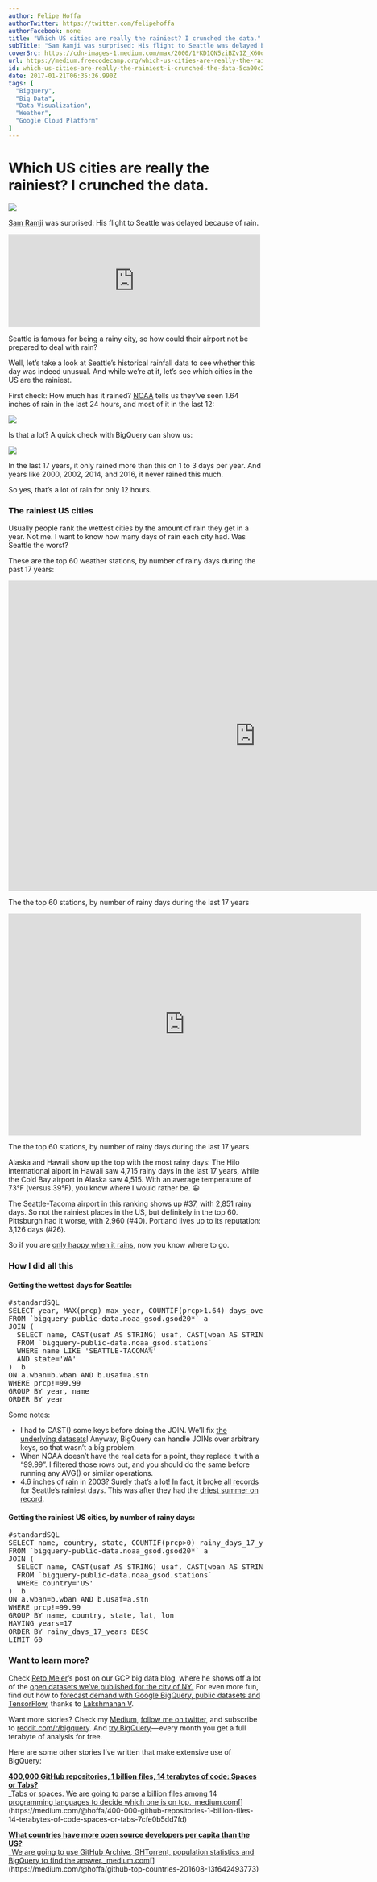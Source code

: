 ```yaml
---
author: Felipe Hoffa
authorTwitter: https://twitter.com/felipehoffa
authorFacebook: none
title: "Which US cities are really the rainiest? I crunched the data."
subTitle: "Sam Ramji was surprised: His flight to Seattle was delayed because of rain...."
coverSrc: https://cdn-images-1.medium.com/max/2000/1*KD1QN5ziBZv1Z_X60obKZw.jpeg
url: https://medium.freecodecamp.org/which-us-cities-are-really-the-rainiest-i-crunched-the-data-5ca00c2848d9
id: which-us-cities-are-really-the-rainiest-i-crunched-the-data-5ca00c2848d9
date: 2017-01-21T06:35:26.990Z
tags: [
  "Bigquery",
  "Big Data",
  "Data Visualization",
  "Weather",
  "Google Cloud Platform"
]
---
```

# Which US cities are really the rainiest? I crunched the data.







![](https://cdn-images-1.medium.com/max/2000/1*KD1QN5ziBZv1Z_X60obKZw.jpeg)







[Sam Ramji](https://medium.com/@sramji) was surprised: His flight to Seattle was delayed because of rain.





<iframe data-width="500" data-height="185" width="500" height="185" src="https://medium.freecodecamp.org/media/845ea37f81b44159862c9e6edc0d081c?postId=5ca00c2848d9" data-media-id="845ea37f81b44159862c9e6edc0d081c" data-thumbnail="https://i.embed.ly/1/image?url=https%3A%2F%2Fpbs.twimg.com%2Fprofile_images%2F2803210971%2F0779a7084707fe34bcd21d4ccbe1b6bd_bigger.png&amp;key=4fce0568f2ce49e8b54624ef71a8a5bd" allowfullscreen="" frameborder="0"></iframe>





Seattle is famous for being a rainy city, so how could their airport not be prepared to deal with rain?

Well, let’s take a look at Seattle’s historical rainfall data to see whether this day was indeed unusual. And while we’re at it, let’s see which cities in the US are the rainiest.

First check: How much has it rained? [NOAA](http://www.wrh.noaa.gov/sew/get.php?wfo=sew&pil=rrm&sid=sew) tells us they’ve seen 1.64 inches of rain in the last 24 hours, and most of it in the last 12:



![](https://cdn-images-1.medium.com/max/1600/1*okur_Odz3lJUulmr6aBI1Q.png)



Is that a lot? A quick check with BigQuery can show us:



![](https://cdn-images-1.medium.com/max/1600/1*DhYtqdVq8_QKANMPWSuK9g.png)



In the last 17 years, it only rained more than this on 1 to 3 days per year. And years like 2000, 2002, 2014, and 2016, it never rained this much.

So yes, that’s a lot of rain for only 12 hours.

### The rainiest US cities

Usually people rank the wettest cities by the amount of rain they get in a year. Not me. I want to know how many days of rain each city had. Was Seattle the worst?

These are the top 60 weather stations, by number of rainy days during the past 17 years:









<iframe data-width="700" data-height="440" width="980" height="616" src="https://medium.freecodecamp.org/media/d559c883daadbced790ba8a7d786fb52?postId=5ca00c2848d9" data-media-id="d559c883daadbced790ba8a7d786fb52" data-thumbnail="https://i.embed.ly/1/image?url=https%3A%2F%2Fexploratory.io%2Fmedia%2Flogo600x600.png&amp;key=4fce0568f2ce49e8b54624ef71a8a5bd" allowfullscreen="" frameborder="0"></iframe>



The the top 60 stations, by number of rainy days during the last 17 years











<iframe data-width="700" data-height="440" width="700" height="440" src="https://medium.freecodecamp.org/media/9672c1c6ae55f958d115e30cf17fc959?postId=5ca00c2848d9" data-media-id="9672c1c6ae55f958d115e30cf17fc959" data-thumbnail="https://i.embed.ly/1/image?url=https%3A%2F%2Fexploratory.io%2Fmedia%2Flogo600x600.png&amp;key=4fce0568f2ce49e8b54624ef71a8a5bd" allowfullscreen="" frameborder="0"></iframe>



The the top 60 stations, by number of rainy days during the last 17 years



Alaska and Hawaii show up the top with the most rainy days: The Hilo international aiport in Hawaii saw 4,715 rainy days in the last 17 years, while the Cold Bay airport in Alaska saw 4,515\. With an average temperature of 73°F (versus 39°F), you know where I would rather be. 😀

The Seattle-Tacoma airport in this ranking shows up #37, with 2,851 rainy days. So not the rainiest places in the US, but definitely in the top 60\. Pittsburgh had it worse, with 2,960 (#40). Portland lives up to its reputation: 3,126 days (#26).

So if you are [only happy when it rains](https://www.youtube.com/watch?v=GpBFOJ3R0M4), now you know where to go.

### How I did all this

#### Getting the wettest days for Seattle:

<pre name="5e3b" id="5e3b" class="graf graf--pre graf-after--h4">#standardSQL  
SELECT year, MAX(prcp) max_year, COUNTIF(prcp>1.64) days_over_164, name   
FROM `bigquery-public-data.noaa_gsod.gsod20*` a  
JOIN (  
  SELECT name, CAST(usaf AS STRING) usaf, CAST(wban AS STRING) wban  
  FROM `bigquery-public-data.noaa_gsod.stations`  
  WHERE name LIKE 'SEATTLE-TACOMA%'  
  AND state='WA'  
)  b  
ON a.wban=b.wban AND b.usaf=a.stn   
WHERE prcp!=99.99  
GROUP BY year, name  
ORDER BY year</pre>

Some notes:

*   I had to CAST() some keys before doing the JOIN. We’ll fix [the underlying datasets](https://cloud.google.com/bigquery/public-data/#noaa-gsod)! Anyway, BigQuery can handle JOINs over arbitrary keys, so that wasn’t a big problem.
*   When NOAA doesn’t have the real data for a point, they replace it with a “99.99”. I filtered those rows out, and you should do the same before running any AVG() or similar operations.
*   4.6 inches of rain in 2003? Surely that’s a lot! In fact, it [broke all records](http://www.seattleweatherblog.com/weather-records/seattles-rainiest-day/) for Seattle’s rainiest days. This was after they had the [driest summer on record](http://www.historylink.org/File/5630).

#### Getting the rainiest US cities, by number of rainy days:

<pre name="c38b" id="c38b" class="graf graf--pre graf-after--h4">#standardSQL  
SELECT name, country, state, COUNTIF(prcp>0) rainy_days_17_years, COUNT(DISTINCT year) years, lat, lon  
FROM `bigquery-public-data.noaa_gsod.gsod20*` a  
JOIN (  
  SELECT name, CAST(usaf AS STRING) usaf, CAST(wban AS STRING) wban, country, state, lat, lon  
  FROM `bigquery-public-data.noaa_gsod.stations`  
  WHERE country='US'  
)  b  
ON a.wban=b.wban AND b.usaf=a.stn   
WHERE prcp!=99.99   
GROUP BY name, country, state, lat, lon  
HAVING years=17  
ORDER BY rainy_days_17_years DESC  
LIMIT 60</pre>

### Want to learn more?

Check [Reto Meier](https://medium.com/@retomeier)’s post on our GCP big data blog, where he shows off a lot of the [open datasets we’ve published for the city of NY.](https://cloud.google.com/blog/big-data/2017/01/new-york-city-public-datasets-now-available-on-google-bigquery) For even more fun, find out how to [forecast demand with Google BigQuery, public datasets and TensorFlow](https://cloud.google.com/blog/big-data/2016/05/how-to-forecast-demand-with-google-bigquery-public-datasets-and-tensorflow.html), thanks to [Lakshmanan V](https://medium.com/@lakshmanok).

Want more stories? Check my [Medium](http://medium.com/@hoffa/), [follow me on twitter](http://twitter.com/felipehoffa), and subscribe to [reddit.com/r/bigquery](https://reddit.com/r/bigquery). And [try BigQuery ](https://www.reddit.com/r/bigquery/comments/3dg9le/analyzing_50_billion_wikipedia_pageviews_in_5/)— every month you get a full terabyte of analysis for free.

Here are some other stories I’ve written that make extensive use of BigQuery:

[**400,000 GitHub repositories, 1 billion files, 14 terabytes of code: Spaces or Tabs?**  
_Tabs or spaces. We are going to parse a billion files among 14 programming languages to decide which one is on top._medium.com](https://medium.com/@hoffa/400-000-github-repositories-1-billion-files-14-terabytes-of-code-spaces-or-tabs-7cfe0b5dd7fd "https://medium.com/@hoffa/400-000-github-repositories-1-billion-files-14-terabytes-of-code-spaces-or-tabs-7cfe0b5dd7fd")[](https://medium.com/@hoffa/400-000-github-repositories-1-billion-files-14-terabytes-of-code-spaces-or-tabs-7cfe0b5dd7fd)

[**What countries have more open source developers per capita than the US?**  
_We are going to use GitHub Archive, GHTorrent, population statistics and BigQuery to find the answer._medium.com](https://medium.com/@hoffa/github-top-countries-201608-13f642493773 "https://medium.com/@hoffa/github-top-countries-201608-13f642493773")[](https://medium.com/@hoffa/github-top-countries-201608-13f642493773)








